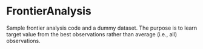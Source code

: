 # FrontierAnalysis
Sample frontier analysis code and a dummy dataset. The purpose is to learn target value from the best observations rather than average (i.e., all) observations.
